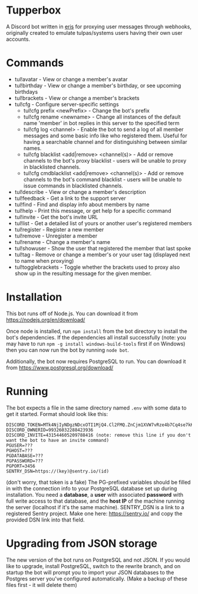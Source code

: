 # Tupperbox
A Discord bot written in <a href="https://github.com/abalabahaha/eris">eris</a> for proxying user messages through webhooks, originally created to emulate tulpas/systems users having their own user accounts.

# Commands
- tul!avatar  -  View or change a member's avatar
- tul!birthday  -  View or change a member's birthday, or see upcoming birthdays
- tul!brackets  -  View or change a member's brackets
- tul!cfg  -  Configure server-specific settings
  - tul!cfg prefix \<newPrefix> - Change the bot's prefix
  - tul!cfg rename \<newname> - Change all instances of the default name 'member' in bot replies in this server to the specified term
  - tul!cfg log \<channel> - Enable the bot to send a log of all member messages and some basic info like who registered them. Useful for having a searchable channel and for distinguishing between similar names.
  - tul!cfg blacklist <add|remove> <channel(s)> - Add or remove channels to the bot's proxy blacklist - users will be unable to proxy in blacklisted channels.
  - tul!cfg cmdblacklist <add|remove> <channel(s)> - Add or remove channels to the bot's command blacklist - users will be unable to issue commands in blacklisted channels.
- tul!describe  -  View or change a member's description
- tul!feedback  -  Get a link to the support server
- tul!find  -  Find and display info about members by name
- tul!help  -  Print this message, or get help for a specific command
- tul!invite  -  Get the bot's invite URL
- tul!list  -  Get a detailed list of yours or another user's registered members
- tul!register  -  Register a new member
- tul!remove  -  Unregister a member
- tul!rename  -  Change a member's name
- tul!showuser  -  Show the user that registered the member that last spoke
- tul!tag  -  Remove or change a member's or your user tag (displayed next to name when proxying)
- tul!togglebrackets - Toggle whether the brackets used to proxy also show up in the resulting message for the given member.

# Installation
This bot runs off of Node.js. You can download it from https://nodejs.org/en/download/

Once node is installed, run `npm install` from the bot directory to install the bot's dependencies. If the dependencies all install successfully (note: you may have to run `npm -g install windows-build-tools` first if on Windows) then you can now run the bot by running `node bot`.

Additionally, the bot now requires PostgreSQL to run. You can download it from https://www.postgresql.org/download/

# Running
The bot expects a file in the same directory named `.env` with some data to get it started. Format should look like this:
```
DISCORD_TOKEN=MTk4NjIyNDgzNDcxOTI1MjQ4.Cl2FMQ.ZnCjm1XVW7vRze4b7Cq4se7kKWs
DISCORD_OWNERID=99326032288423936
DISCORD_INVITE=431544605209788416 (note: remove this line if you don't want the bot to have an invite command)
PGUSER=???
PGHOST=???
PGDATABASE=???
PGPASSWORD=???
PGPORT=3456
SENTRY_DSN=https://(key)@sentry.io/(id)
```
(don't worry, that token is a fake)
The PG-prefixed variables should be filled in with the connection info to your PostgreSQL database set up during installation. You need a **database**, a **user** with associated **password** with full write access to that database, and the **host IP** of the machine running the server (localhost if it's the same machine).
SENTRY_DSN is a link to a registered Sentry project. Make one here: https://sentry.io/ and copy the provided DSN link into that field.

# Upgrading from JSON storage
The new version of the bot runs on PostgreSQL and not JSON. If you would like to upgrade, install PostgreSQL, switch to the rewrite branch, and on startup the bot will prompt you to import your JSON databases to the Postgres server you've configured automatically. (Make a backup of these files first - it will delete them)
